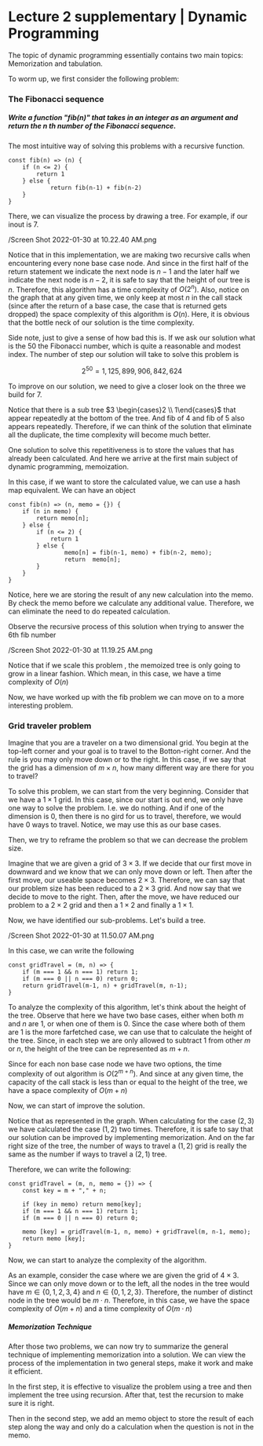 # Lecture 2 supplementary | Dynamic Programming

The topic of dynamic programming essentially contains two main topics: Memorization and tabulation.

To worm up, we first consider the following problem:

### The Fibonacci sequence

##### Write a function "fib(n)" that takes in an integer as an argument and return the $n$ th number of the Fibonacci sequence.

The most intuitive way of solving this problems with a recursive function.

	const fib(n) => (n) {
		if (n <= 2) {
			return 1
		} else {
				return fib(n-1) + fib(n-2)
		}
	}

There, we can visualize the process by drawing a tree. For example, if our inout is $7$.

/Screen Shot 2022-01-30 at 10.22.40 AM.png

Notice that in this implementation, we are making two recursive calls when encountering every none base case node. And since in the first half of the return statement we indicate the next node is $n - 1$ and the later half we indicate the next node is $n - 2$, it is safe to say that the height of our tree is $n$. Therefore, this algorithm has a time complexity of $O(2^n)$. Also, notice on the graph that at any given time, we only keep at most $n$ in the call stack (since after the return of a base case, the case that is returned gets dropped) the space complexity of this algorithm is $O(n)$. Here, it is obvious that the bottle neck of our solution is the time complexity.

Side note, just to give a sense of how bad this is. If we ask our solution what is the $50$ the Fibonacci number, which is quite a reasonable and modest index. The number of step our solution will take to solve this problem is 

$$2^{50} = 1, 125, 899, 906, 842, 624$$

To improve on our solution, we need to give a closer look on the three we build for $7$.

Notice that there is a sub tree $3 \begin{cases}2 \\ 1\end{cases}$ that appear repeatedly at the bottom of the tree. And fib of $4$ and fib of $5$ also appears repeatedly. Therefore, if we can think of the solution that eliminate all the duplicate, the time complexity will become much better.

One solution to solve this repetitiveness is to store the values that has already been calculated. And here we arrive at the first main subject of dynamic programming, memoization.

In this case, if we want to store the calculated value, we can use a hash map equivalent. We can have an object 

	const fib(n) => (n, memo = {}) {
		if (n in memo) {
			return memo[n];
		} else {
			if (n <= 2) {
				return 1
			} else {
					memo[n] = fib(n-1, memo) + fib(n-2, memo);
					return  memo[n]; 
			}
		}		
	}

Notice, here we are storing the result of any new calculation into the memo. By check the memo before we calculate any additional value. Therefore, we can eliminate the need to do repeated calculation.

Observe the recursive process of this solution when trying to answer the 6th fib  number

/Screen Shot 2022-01-30 at 11.19.25 AM.png

Notice that if we scale this problem , the memoized tree is only going to grow in a linear fashion. Which mean, in this case, we have a time complexity of $O(n)$

Now, we have worked up with the fib problem we can move on to a more interesting problem.

### Grid traveler problem

Imagine that you are a traveler on a two dimensional grid. You begin at the top-left corner and your goal is to travel to the Botton-right corner. And the rule is you may only move down or to the right. In this case, if we say that the grid has a dimension of $m \times n$, how many different way are there for you to travel?

To solve this problem, we can start from the very beginning. Consider that we have a $1 \times 1$ grid. In this case, since our start is out end, we only have one way to solve the problem. I.e. we do nothing. And if one of the dimension is $0$, then there is no gird for us to travel, therefore, we would have $0$ ways to travel. Notice, we may use this as our base cases.

Then, we try to reframe the problem so that we can decrease the problem size. 

Imagine that we are given a grid of $3 \times 3$. If we decide that our first move in downward and we know that we can only move down or left. Then after the first move, our useable space becomes $2 \times 3$. Therefore, we can say that our problem size has been reduced to a $2 \times 3$ grid. And now say that we decide to move to the right. Then, after the move, we have reduced our problem to a $2 \times 2$ grid and then a $1 \times 2$ and finally a $1 \times 1$.

Now, we have identified our sub-problems. Let's build a tree. 

/Screen Shot 2022-01-30 at 11.50.07 AM.png

In this case, we can write the following

	const gridTravel = (m, n) => {
		if (m === 1 && n === 1) return 1;
		if (m === 0 || n === 0) return 0;
		return gridTravel(m-1, n) + gridTravel(m, n-1);
	}
	
To analyze the complexity of this algorithm, let's think about the height of the tree. Observe that here we have two base cases, either when both $m$ and $n$ are $1$, or when one of them is $0$. Since the case where both of them are $1$ is the more farfetched case, we can use that to calculate the height of the tree. Since, in each step we are only allowed to subtract $1$ from other $m$ or $n$, the height of the tree can be represented as $m + n$.

Since for each non base case node we have two options, the time complexity of out algorithm is $O(2^{m + n})$. And since at any given time, the capacity of the call stack is less than or equal to the height of the tree, we have a space complexity of $O(m + n)$

Now, we can start of improve the solution.

Notice that as represented in the graph. When calculating for the case $(2, 3)$ we have calculated the case $(1, 2)$ two times. Therefore, it is safe to say that our solution can be improved by implementing memorization. And on the far right size of the tree, the number of ways to travel a $(1, 2)$ grid is really the same as the number if ways to travel a $(2, 1)$ tree.

Therefore, we can write the following:

	const gridTravel = (m, n, memo = {}) => {
		const key = m + "," + n;
		
		if (key in memo) return memo[key];
		if (m === 1 && n === 1) return 1;
		if (m === 0 || n === 0) return 0;
		
		memo [key] = gridTravel(m-1, n, memo) + gridTravel(m, n-1, memo);
		return memo [key];
	}

Now, we can start to analyze the complexity of the algorithm.

As an example, consider the case where we are given the grid of $4 \times 3$. Since we can only move down or to the left, all the nodes in the tree would have $m \in \{0, 1, 2, 3, 4\}$ and $n \in \{0, 1, 2, 3\}$. Therefore, the number of distinct node in the tree would be $m \cdot n$. Therefore, in this case, we have the space complexity of $O(m + n)$ and a time complexity of $O(m \cdot n)$

##### Memorization Technique

After those two problems, we can now try to summarize the general technique of implementing memorization into a solution. We can view the process of the implementation in two general steps, make it work and make it efficient.

In the first step, it is effective to visualize the problem using a tree and then implement the tree using recursion. After that, test the recursion to make sure it is right. 

Then in the second step, we add an memo object to store the result of each step along the way and only do a calculation when the question is not in the memo. 